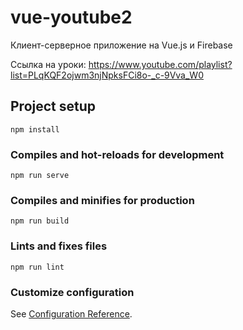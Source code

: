 # vue-youtube2
Клиент-серверное приложение на Vue.js и Firebase

Ссылка на уроки: https://www.youtube.com/playlist?list=PLqKQF2ojwm3njNpksFCi8o-_c-9Vva_W0

## Project setup
```
npm install
```

### Compiles and hot-reloads for development
```
npm run serve
```

### Compiles and minifies for production
```
npm run build
```

### Lints and fixes files
```
npm run lint
```

### Customize configuration
See [Configuration Reference](https://cli.vuejs.org/config/).
